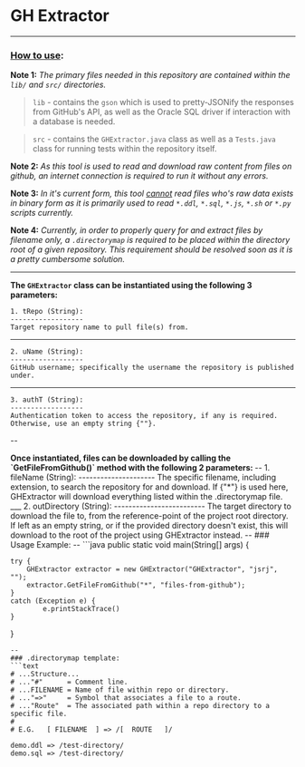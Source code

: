 # GH Extractor
---

<h3><u>How to use</u>:</h3>

<strong>Note 1:</strong>
<i>
	The primary files needed in this repository are contained within the `	lib/` and `src/` directories.
</i>
>`lib` - contains the ```gson``` which is used to pretty-JSONify the 	responses from GitHub's API, as well as the Oracle SQL driver if 	interaction with a database is needed. 

>`src` - contains the `GHExtractor.java` class as well as a `Tests.java` 	class for running tests within the repository itself.

<strong>Note 2:</strong> 
<i>
	As this tool is used to read and download raw content from files on 	github, an internet connection is required to run it without any errors. 
</i>

<strong>Note 3:</strong> 
<i>
	In it's current form, this tool <u>cannot</u> read files who's raw data 	exists in binary form as it is primarily used to read `*.ddl`, `*.sql`, 	`*.js`, `*.sh` or `*.py` scripts currently.
</i>

<strong> Note 4:</strong>
<i> 
	Currently, in order to properly query for and extract files by filename 	only, a `.directorymap` is required to be placed within the directory 	root of a given repository. This requirement should be resolved soon as 	it is a pretty cumbersome solution.
</i> 

---

<strong>The `GHExtractor` class can be instantiated using the following 3 parameters:</strong>
<p />

	1. tRepo (String): 
	------------------
	Target repository name to pull file(s) from.
___
	2. uName (String): 
	------------------ 
	GitHub username; specifically the username the repository is published under.
___
	3. authT (String): 
	------------------ 
	Authentication token to access the repository, if any is required. Otherwise, use an empty string {""}. 
--
<p />
<strong>
Once instantiated, files can be downloaded by calling the `GetFileFromGithub()` method with the following 2 parameters:
</strong>
--
	1. fileName (String): 
	--------------------- 
	The specific filename, including extension, to search the repository for and download. If {"*"} is used here, GHExtractor will download everything listed within the .directorymap file.
___
	2. outDirectory (String): 
	------------------------- 
	The target directory to download the file to, from the reference-point of the project root directory. If left as an empty string, or if the provided directory doesn't exist, this will download to the root of the project using GHExtractor instead.
--
### Usage Example:
--
```java
public static void main(String[] args) {
	
	try {
		GHExtractor extractor = new GHExtractor("GHExtractor", "jsrj", "");
		extractor.GetFileFromGithub("*", "files-from-github");
	}
	catch (Exception e) {
			e.printStackTrace()
	}        
}
```
--
### .directorymap template:
```text
# ...Structure...
# ..."#"      = Comment line.
# ...FILENAME = Name of file within repo or directory.
# ..."=>"     = Symbol that associates a file to a route.
# ..."Route"  = The associated path within a repo directory to a specific file.
#
# E.G.   [ FILENAME  ] => /[  ROUTE   ]/

demo.ddl => /test-directory/
demo.sql => /test-directory/
```